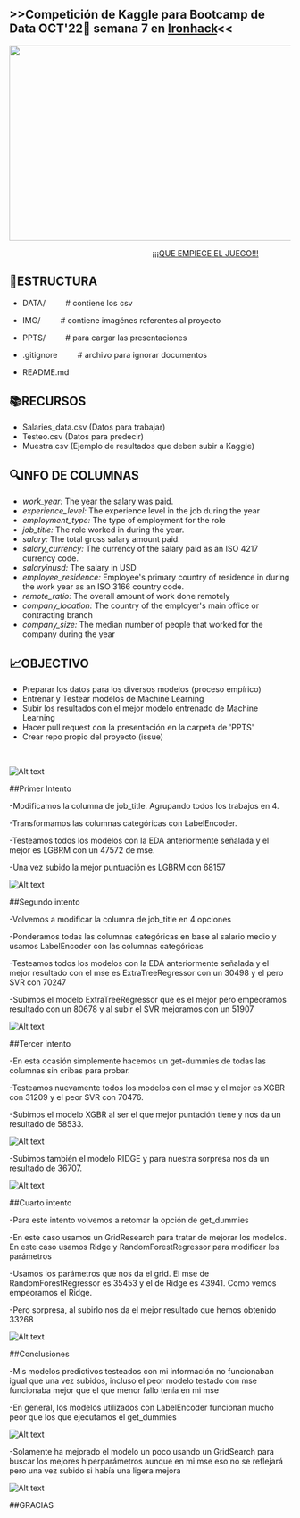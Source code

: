 ##      >>Competición de Kaggle para Bootcamp de Data OCT'22:snake: semana 7 en [Ironhack](https://www.ironhack.com/)<<

<p align="center"> <img src="https://github.com/OrianAmpuero/Kaggle_Competition/blob/main/img/predict.jpg" width="700" height="350">  </p>

&emsp;&emsp;&emsp;&emsp;&emsp;&emsp;&emsp;&emsp;&emsp;&emsp;&emsp;&emsp;&emsp;&emsp;&emsp;&emsp;&emsp;&emsp;  [¡¡¡QUE EMPIECE EL JUEGO!!!](https://www.kaggle.com/competitions/predecir-salario-data)  

## 📁ESTRUCTURA

-  DATA/     &emsp;&emsp;                    # contiene los csv  

-  IMG/     &emsp;&emsp;                     # contiene imagénes referentes al proyecto 
 
-  PPTS/      &emsp;&emsp;                   # para cargar las presentaciones

-  .gitignore    &emsp;&emsp;                # archivo para ignorar documentos    

-  README.md  



## 📚RECURSOS

- Salaries_data.csv (Datos para trabajar)
- Testeo.csv (Datos para predecir)
- Muestra.csv (Ejemplo de resultados que deben subir a Kaggle)


## 🔍INFO DE COLUMNAS 
- *work_year:* The year the salary was paid.
- *experience_level:* The experience level in the job during the year
- *employment_type:* The type of employment for the role
- *job_title:* The role worked in during the year.
- *salary:* The total gross salary amount paid.
- *salary_currency:* The currency of the salary paid as an ISO 4217 currency code.
- *salaryinusd:* The salary in USD
- *employee_residence:* Employee's primary country of residence in during the work year as an ISO 3166 country code.
- *remote_ratio:* The overall amount of work done remotely
- *company_location:* The country of the employer's main office or contracting branch
- *company_size:* The median number of people that worked for the company during the year


## 📈OBJECTIVO

- Preparar los datos para los diversos modelos (proceso empírico) 
- Entrenar y Testear modelos de Machine Learning
- Subir los resultados con el mejor modelo entrenado de Machine Learning
- Hacer pull request con la presentación en la carpeta de 'PPTS' 
- Crear repo propio del proyecto (issue)

<br />

![Alt text](img/challenge-accepted-himym.gif)

##Primer Intento

-Modificamos la columna de job_title. Agrupando todos los trabajos en 4.

-Transformamos las columnas categóricas con LabelEncoder.

-Testeamos todos los modelos con la EDA anteriormente señalada y el mejor es LGBRM con un 47572 de mse.

-Una vez subido la mejor puntuación es LGBRM con 68157

![Alt text](img/coyote.gif)

##Segundo intento

-Volvemos a modificar la columna de job_title en 4 opciones

-Ponderamos todas las columnas categóricas en base al salario medio y usamos LabelEncoder con las columnas categóricas

-Testeamos todos los modelos con la EDA anteriormente señalada y el mejor resultado con el mse es ExtraTreeRegressor con un 30498 y el pero SVR con 70247

-Subimos el modelo ExtraTreeRegressor que es el mejor pero empeoramos resultado con un 80678 y al subir el SVR mejoramos con un 51907

![Alt text](img/barney-stinson.gif)


##Tercer intento

-En esta ocasión simplemente hacemos un get-dummies de todas las columnas sin cribas para probar.

-Testeamos nuevamente todos los modelos con el mse y el mejor es XGBR con 31209 y el peor SVR con 70476.

-Subimos el modelo XGBR al ser el que mejor puntación tiene y nos da un resultado de 58533.

![Alt text](img/omg-gasp.gif)

-Subimos también el modelo RIDGE y para nuestra sorpresa nos da un resultado de 36707.

![Alt text](img/explota-la-cabeza-bum.gif)

##Cuarto intento

-Para este intento volvemos a retomar la opción de get_dummies

-En este caso usamos un GridResearch para tratar de mejorar los modelos. En este caso usamos Ridge y RandomForestRegressor para modificar los parámetros

-Usamos los parámetros que nos da el grid. El mse de RandomForestRegressor es 35453 y el de Ridge es 43941. Como vemos empeoramos el Ridge.

-Pero sorpresa, al subirlo nos da el mejor resultado que hemos obtenido 33268

![Alt text](img/3DHAIGQ.gif)

##Conclusiones

-Mis modelos predictivos testeados con  mi información no funcionaban igual que una vez subidos, incluso el peor modelo testado con mse funcionaba mejor que el que menor fallo tenía en mi mse

-En general, los modelos utilizados con LabelEncoder funcionan mucho peor que los que ejecutamos el get_dummies

![Alt text](img/giphy.gif)


-Solamente ha mejorado el modelo un poco usando un GridSearch para buscar los mejores hiperparámetros aunque en mi mse eso no se reflejará pero una vez subido si había una ligera mejora

![Alt text](img/images.jpeg)


##GRACIAS






